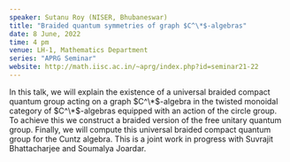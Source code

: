 ```yaml
---
speaker: Sutanu Roy (NISER, Bhubaneswar)
title: "Braided quantum symmetries of graph $C^\*$-algebras"
date: 8 June, 2022
time: 4 pm
venue: LH-1, Mathematics Department
series: "APRG Seminar"
website: http://math.iisc.ac.in/~aprg/index.php?id=seminar21-22
---
```


In this talk, we will explain the existence of a universal braided compact quantum group acting
on a graph $C^\*$-algebra in the twisted monoidal category of $C^\*$-algebras equipped with an action
of the circle group. To achieve this we construct a braided version of the free unitary quantum
group. Finally, we will compute this universal braided compact quantum group for the Cuntz algebra.
This is a joint work in progress with Suvrajit Bhattacharjee and Soumalya Joardar.
